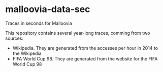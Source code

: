 # malloovia-data-sec
Traces in seconds for Malloovia

This repository contains several year-long traces, comming from two sources:

* Wikipedia. They are generated from the accesses per hour in 2014 to the Wikipedia
* FIFA World Cup 98. They are generated from the website for the FIFA World Cup 98
